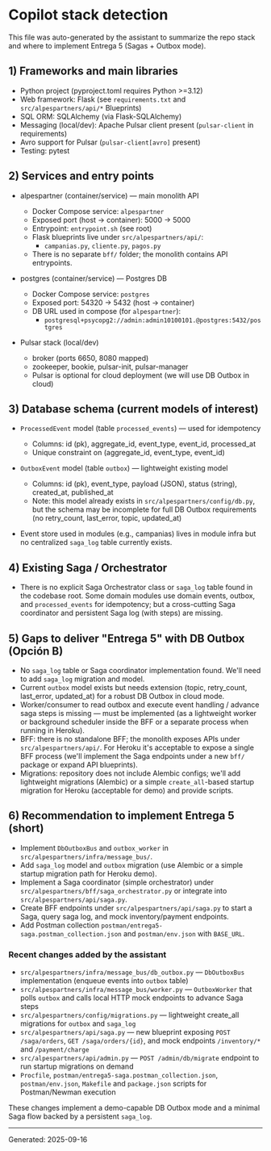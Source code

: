 # Copilot stack detection

This file was auto-generated by the assistant to summarize the repo stack and where to implement Entrega 5 (Sagas + Outbox mode).

## 1) Frameworks and main libraries
- Python project (pyproject.toml requires Python >=3.12)
- Web framework: Flask (see `requirements.txt` and `src/alpespartners/api/*` Blueprints)
- SQL ORM: SQLAlchemy (via Flask-SQLAlchemy)
- Messaging (local/dev): Apache Pulsar client present (`pulsar-client` in requirements)
- Avro support for Pulsar (`pulsar-client[avro]` present)
- Testing: pytest

## 2) Services and entry points
- alpespartner (container/service) — main monolith API
  - Docker Compose service: `alpespartner`
  - Exposed port (host -> container): 5000 -> 5000
  - Entrypoint: `entrypoint.sh` (see root)
  - Flask blueprints live under `src/alpespartners/api/`:
    - `campanias.py`, `cliente.py`, `pagos.py`
  - There is no separate `bff/` folder; the monolith contains API entrypoints.

- postgres (container/service) — Postgres DB
  - Docker Compose service: `postgres`
  - Exposed port: 54320 -> 5432 (host -> container)
  - DB URL used in compose (for `alpespartner`):
    - `postgresql+psycopg2://admin:admin10100101.@postgres:5432/postgres`

- Pulsar stack (local/dev)
  - broker (ports 6650, 8080 mapped)
  - zookeeper, bookie, pulsar-init, pulsar-manager
  - Pulsar is optional for cloud deployment (we will use DB Outbox in cloud)

## 3) Database schema (current models of interest)
- `ProcessedEvent` model (table `processed_events`) — used for idempotency
  - Columns: id (pk), aggregate_id, event_type, event_id, processed_at
  - Unique constraint on (aggregate_id, event_type, event_id)

- `OutboxEvent` model (table `outbox`) — lightweight existing model
  - Columns: id (pk), event_type, payload (JSON), status (string), created_at, published_at
  - Note: this model already exists in `src/alpespartners/config/db.py`, but the schema may be incomplete for full DB Outbox requirements (no retry_count, last_error, topic, updated_at)

- Event store used in modules (e.g., campanias) lives in module infra but no centralized `saga_log` table currently exists.

## 4) Existing Saga / Orchestrator
- There is no explicit Saga Orchestrator class or `saga_log` table found in the codebase root. Some domain modules use domain events, outbox, and `processed_events` for idempotency; but a cross-cutting Saga coordinator and persistent Saga log (with steps) are missing.

## 5) Gaps to deliver "Entrega 5" with DB Outbox (Opción B)
- No `saga_log` table or Saga coordinator implementation found. We'll need to add `saga_log` migration and model.
- Current `outbox` model exists but needs extension (topic, retry_count, last_error, updated_at) for a robust DB Outbox in cloud mode.
- Worker/consumer to read outbox and execute event handling / advance saga steps is missing — must be implemented (as a lightweight worker or background scheduler inside the BFF or a separate process when running in Heroku).
- BFF: there is no standalone BFF; the monolith exposes APIs under `src/alpespartners/api/`. For Heroku it's acceptable to expose a single BFF process (we'll implement the Saga endpoints under a new `bff/` package or expand API blueprints).
- Migrations: repository does not include Alembic configs; we'll add lightweight migrations (Alembic) or a simple `create_all`-based startup migration for Heroku (acceptable for demo) and provide scripts.

## 6) Recommendation to implement Entrega 5 (short)
- Implement `DbOutboxBus` and `outbox_worker` in `src/alpespartners/infra/message_bus/`.
- Add `saga_log` model and `outbox` migration (use Alembic or a simple startup migration path for Heroku demo).
- Implement a Saga coordinator (simple orchestrator) under `src/alpespartners/bff/saga_orchestrator.py` or integrate into `src/alpespartners/api/saga.py`.
- Create BFF endpoints under `src/alpespartners/api/saga.py` to start a Saga, query saga log, and mock inventory/payment endpoints.
- Add Postman collection `postman/entrega5-saga.postman_collection.json` and `postman/env.json` with `BASE_URL`.

### Recent changes added by the assistant
- `src/alpespartners/infra/message_bus/db_outbox.py` — `DbOutboxBus` implementation (enqueue events into `outbox` table)
- `src/alpespartners/infra/message_bus/worker.py` — `OutboxWorker` that polls `outbox` and calls local HTTP mock endpoints to advance Saga steps
- `src/alpespartners/config/migrations.py` — lightweight create_all migrations for `outbox` and `saga_log`
- `src/alpespartners/api/saga.py` — new blueprint exposing `POST /saga/orders`, `GET /saga/orders/{id}`, and mock endpoints `/inventory/*` and `/payment/charge`
- `src/alpespartners/api/admin.py` — `POST /admin/db/migrate` endpoint to run startup migrations on demand
- `Procfile`, `postman/entrega5-saga.postman_collection.json`, `postman/env.json`, `Makefile` and `package.json` scripts for Postman/Newman execution

These changes implement a demo-capable DB Outbox mode and a minimal Saga flow backed by a persistent `saga_log`.

---
Generated: 2025-09-16
